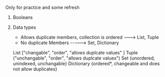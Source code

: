 Only for practice and some refresh

1. Booleans
2. Data types 
    - Allows duplicate members, collection is ordered ---> List, Tuple
    - No duplicate Members -----> Set, Dictionary

    List ["changable", "order",  "allows duplcate values" ] 
    Tuple ("unchangable", "order",  "allows duplcate values") 
    Set {unordered, unindexed, unchangable}
    Dictionary {ordered*, changeable and does not allow duplicates}


